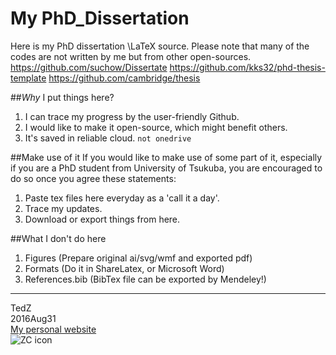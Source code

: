 # My PhD_Dissertation 

Here is my PhD dissertation \LaTeX source. 
Please note that many of the codes are not written by me but from other open-sources. 
https://github.com/suchow/Dissertate
https://github.com/kks32/phd-thesis-template
https://github.com/cambridge/thesis

##*Why* I put things here? 
1. I can trace my progress by the user-friendly Github. 
2. I would like to make it open-source, which might benefit others. 
3. It's saved in reliable cloud. `not onedrive`

##Make use of it
If you would like to make use of some part of it, especially if you are a PhD student from University of Tsukuba, you are encouraged to do so once you agree these statements: 
1.  Paste tex files here everyday as a 'call it a day'. 
2.  Trace my updates. 
3.  Download or export things from here. 

##What I don't do here
1. Figures (Prepare original ai/svg/wmf and exported pdf)
2. Formats (Do it in ShareLatex, or Microsoft Word)
3. References.bib (BibTex file can be exported by Mendeley!)

-------------
TedZ  
2016Aug31  
[My personal website](chaozhang.webs.com)  
![ZC icon](http://chaozhang.webs.com/Capture.JPG)

